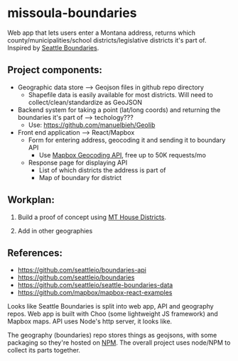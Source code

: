 # missoula-boundaries

Web app that lets users enter a Montana address, returns which county/municipalities/school districts/legislative districts it's part of. Inspired by [Seattle Boundaries](https://github.com/seattleio/boundaries).

## Project components:

- Geographic data store --> Geojson files in github repo directory
    - Shapefile data is easily available for most districts. Will need to collect/clean/standardize as GeoJSON
- Backend system for taking a point (lat/long coords) and returning the boundaries it's part of --> techology???
    - Use: https://github.com/manuelbieh/Geolib
- Front end application --> React/Mapbox
    - Form for entering address, geocoding it and sending it to boundary API
        - Use [Mapbox Geocoding API](https://www.mapbox.com/geocoding/), free up to 50K requests/mo
    - Response page for displaying API
        - List of which districts the address is part of
        - Map of boundary for district

## Workplan:

1. Build a proof of concept using [MT House Districts](http://leg.mt.gov/css/Committees/interim/2011-2012/districting/adopted-plan.asp).

2. Add in other geographies

## References:
- https://github.com/seattleio/boundaries-api
- https://github.com/seattleio/boundaries
- https://github.com/seattleio/seattle-boundaries-data
- https://github.com/mapbox/mapbox-react-examples

Looks like Seattle Boundaries is split into web app, API and geography repos. Web app is built with Choo (some lightweight JS framework) and Mapbox maps. API uses Node's http server, it looks like.

The geography (boundaries) repo stores things as geojsons, with some packaging so they're hosted on [NPM](https://www.npmjs.com/package/seattle-boundaries). The overall project uses node/NPM to collect its parts together.